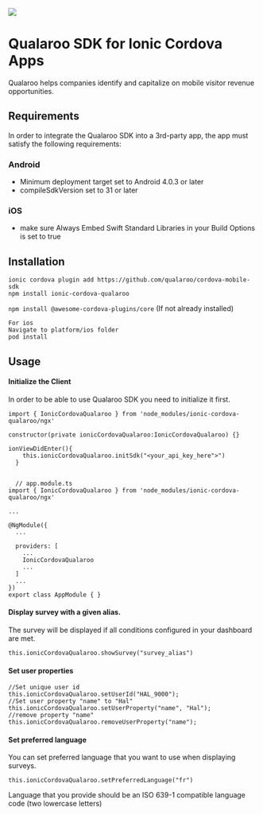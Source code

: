 [![](https://github.com/qualaroo/AndroidSDK/blob/master/img/logo-dark.png?raw=true)](https://qualaroo.com/)

# Qualaroo SDK for Ionic Cordova Apps

Qualaroo helps companies identify and capitalize on mobile visitor revenue opportunities.

## Requirements
In order to integrate the Qualaroo SDK into a 3rd-party app, the app must satisfy the following requirements:

### Android
- Minimum deployment target set to Android 4.0.3 or later
- compileSdkVersion set to 31 or later

### iOS
- make sure Always Embed Swift Standard Libraries in your Build Options is set to true

## Installation
```
ionic cordova plugin add https://github.com/qualaroo/cordova-mobile-sdk
npm install ionic-cordova-qualaroo
```

`npm install @awesome-cordova-plugins/core` (If not already installed)

```
For ios
Navigate to platform/ios folder
pod install
```

## Usage
#### Initialize the Client
In order to be able to use Qualaroo SDK you need to initialize it first.

```
import { IonicCordovaQualaroo } from 'node_modules/ionic-cordova-qualaroo/ngx'

constructor(private ionicCordovaQualaroo:IonicCordovaQualaroo) {}

ionViewDidEnter(){
    this.ionicCordovaQualaroo.initSdk("<your_api_key_here">")
  }
  
  
  // app.module.ts
import { IonicCordovaQualaroo } from 'node_modules/ionic-cordova-qualaroo/ngx'

...

@NgModule({
  ...

  providers: [
    ...
    IonicCordovaQualaroo
    ...
  ]
  ...
})
export class AppModule { }
```
#### Display survey with a given alias.
The survey will be displayed if all conditions configured in your dashboard are met.

`this.ionicCordovaQualaroo.showSurvey("survey_alias")`

#### Set user properties
```
//Set unique user id
this.ionicCordovaQualaroo.setUserId("HAL_9000");
//Set user property "name" to "Hal"
this.ionicCordovaQualaroo.setUserProperty("name", "Hal");
//remove property "name"
this.ionicCordovaQualaroo.removeUserProperty("name");
```
#### Set preferred language
You can set preferred language that you want to use when displaying surveys.

`this.ionicCordovaQualaroo.setPreferredLanguage("fr")`

Language that you provide should be an ISO 639-1 compatible language code (two lowercase letters)
